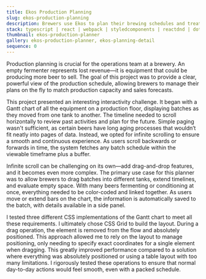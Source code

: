```yaml
---
title: Ekos Production Planning
slug: ekos-production-planning
description: Brewers use Ekos to plan their brewing schedules and treat an empty fermenter as lost revenue. Easy drag-and-drop scheduling helped streamline their planning process.
stack: typescript | react | webpack | styledcomponents | reactdnd | dotnet
thumbnail: ekos-production-planner
gallery: ekos-production-planner, ekos-planning-detail
sequence: 0
---
```


Production planning is crucial for the operations team at a brewery. An empty fermenter represents lost revenue—it is equipment that could be producing more beer to sell. The goal of this project was to provide a clear, powerful view of the production schedule, allowing brewers to manage their plans on the fly to match production capacity and sales forecasts.

This project presented an interesting interactivity challenge. It began with a Gantt chart of all the equipment on a production floor, displaying batches as they moved from one tank to another. The timeline needed to scroll horizontally to review past activities and plan for the future. Simple paging wasn't sufficient, as certain beers have long aging processes that wouldn’t fit neatly into pages of data. Instead, we opted for infinite scrolling to ensure a smooth and continuous experience. As users scroll backwards or forwards in time, the system fetches any batch schedule within the viewable timeframe plus a buffer.

Infinite scroll can be challenging on its own—add drag-and-drop features, and it becomes even more complex. The primary use case for this planner was to allow brewers to drag batches into different tanks, extend timelines, and evaluate empty space. With many beers fermenting or conditioning at once, everything needed to be color-coded and linked together. As users move or extend bars on the chart, the information is automatically saved to the batch, with details available in a side panel.

I tested three different CSS implementations of the Gantt chart to meet all these requirements. I ultimately chose CSS Grid to build the layout. During a drag operation, the element is removed from the flow and absolutely positioned. This approach allowed me to rely on the layout to manage positioning, only needing to specify exact coordinates for a single element when dragging. This greatly improved performance compared to a solution where everything was absolutely positioned or using a table layout with too many limitations. I rigorously tested these operations to ensure that normal day-to-day actions would feel smooth, even with a packed schedule.
